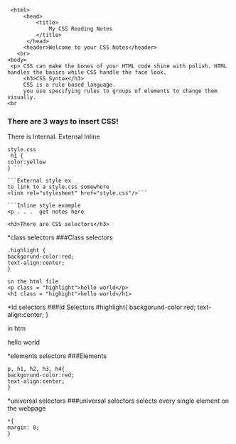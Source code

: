      <html>
         <head>
             <title> 
                 My CSS Reading Notes
             </title>
          </head>
         <header>Welcome to your CSS Notes</header>
       <br>
    <body>
     <p> CSS can make the bones of your HTML code shine with polish. HTML handles the basics while CSS handle the face look.
         <h3>CSS Syntax</h3>
         CSS is a rule based language.
         you use specifying rules to groups of elements to change them visually.
    <br
<p>
<h3>There are 3 ways to insert CSS!</h3>
There is Internal.
External
Inline

```Internal style ex
style.css
 h1 {
color:yellow
} ```

```External style ex
to link to a style.css somewhere
<link rel="stylesheet" href="style.css"/>```

```Inline style example
<p . . .  get notes here
```
    <h3>There are CSS selectors</h3>

*class selectors
###Class selectors
```
.highlight {
backgorund-color:red;
text-align:center;
}

in the html file
<p class = "highlight">hello world</p>
<h1 class = "highight">hello world</h1>
```

*Id selectors
###Id Selectors
#highlight{
backgorund-color:red;
text-align:center;
}

in htm
<p id="highlight">hello world</p>

*elements selectors
###Elements
```
p, h1, h2, h3, h4{
backgorund-color:red;
text-align:center;
}
```

*universal selectors
###universal selectors
selects every single element on the webpage
```
*{
margin: 0;
}
```
</p>
</body>

</html>